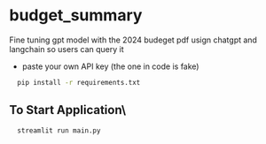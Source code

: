 # budget_summary
Fine tuning gpt model with the 2024 budeget pdf usign chatgpt and langchain so users can query it 

- paste your own API key (the one in code is fake)

```bash
  pip install -r requirements.txt
```

## To Start Application\

```bash
  streamlit run main.py
```


